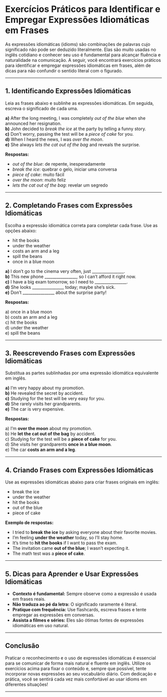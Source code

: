 
# Exercícios Práticos para Identificar e Empregar Expressões Idiomáticas em Frases

As expressões idiomáticas (idioms) são combinações de palavras cujo significado não pode ser deduzido literalmente. Elas são muito usadas no inglês cotidiano e conhecer seu uso é fundamental para alcançar fluência e naturalidade na comunicação. A seguir, você encontrará exercícios práticos para identificar e empregar expressões idiomáticas em frases, além de dicas para não confundir o sentido literal com o figurado.

---

## 1. Identificando Expressões Idiomáticas

Leia as frases abaixo e sublinhe as expressões idiomáticas. Em seguida, escreva o significado de cada uma.

**a)** After the long meeting, I was completely _out of the blue_ when she announced her resignation.  
**b)** John decided to _break the ice_ at the party by telling a funny story.  
**c)** Don’t worry, passing the test will be a _piece of cake_ for you.  
**d)** When I heard the news, I was _over the moon_.  
**e)** She always _lets the cat out of the bag_ and reveals the surprise.

**Respostas:**

- _out of the blue_: de repente, inesperadamente  
- _break the ice_: quebrar o gelo, iniciar uma conversa  
- _piece of cake_: muito fácil  
- _over the moon_: muito feliz  
- _lets the cat out of the bag_: revelar um segredo

---

## 2. Completando Frases com Expressões Idiomáticas

Escolha a expressão idiomática correta para completar cada frase. Use as opções abaixo:

- hit the books
- under the weather
- costs an arm and a leg
- spill the beans
- once in a blue moon

**a)** I don’t go to the cinema very often, just ________________.  
**b)** This new phone ________________, so I can’t afford it right now.  
**c)** I have a big exam tomorrow, so I need to ________________.  
**d)** She looks ________________ today; maybe she’s sick.  
**e)** Don’t ________________ about the surprise party!

**Respostas:**

a) once in a blue moon  
b) costs an arm and a leg  
c) hit the books  
d) under the weather  
e) spill the beans

---

## 3. Reescrevendo Frases com Expressões Idiomáticas

Substitua as partes sublinhadas por uma expressão idiomática equivalente em inglês.

**a)** I’m very happy about my promotion.  
**b)** He revealed the secret by accident.  
**c)** Studying for the test will be very easy for you.  
**d)** She rarely visits her grandparents.  
**e)** The car is very expensive.

**Respostas:**

a) I’m **over the moon** about my promotion.  
b) He **let the cat out of the bag** by accident.  
c) Studying for the test will be a **piece of cake** for you.  
d) She visits her grandparents **once in a blue moon**.  
e) The car **costs an arm and a leg**.

---

## 4. Criando Frases com Expressões Idiomáticas

Use as expressões idiomáticas abaixo para criar frases originais em inglês:

- break the ice
- under the weather
- hit the books
- out of the blue
- piece of cake

**Exemplo de respostas:**

- I tried to **break the ice** by asking everyone about their favorite movies.
- I’m feeling **under the weather** today, so I’ll stay home.
- It’s time to **hit the books** if I want to pass the exam.
- The invitation came **out of the blue**; I wasn’t expecting it.
- The math test was a **piece of cake**.

---

## 5. Dicas para Aprender e Usar Expressões Idiomáticas

- **Contexto é fundamental:** Sempre observe como a expressão é usada em frases reais.
- **Não traduza ao pé da letra:** O significado raramente é literal.
- **Pratique com frequência:** Use flashcards, escreva frases e tente empregar as expressões em conversas.
- **Assista a filmes e séries:** Eles são ótimas fontes de expressões idiomáticas em uso natural.

---

## Conclusão

Praticar o reconhecimento e o uso de expressões idiomáticas é essencial para se comunicar de forma mais natural e fluente em inglês. Utilize os exercícios acima para fixar o conteúdo e, sempre que possível, tente incorporar novas expressões ao seu vocabulário diário. Com dedicação e prática, você se sentirá cada vez mais confortável ao usar idioms em diferentes situações!

---
```